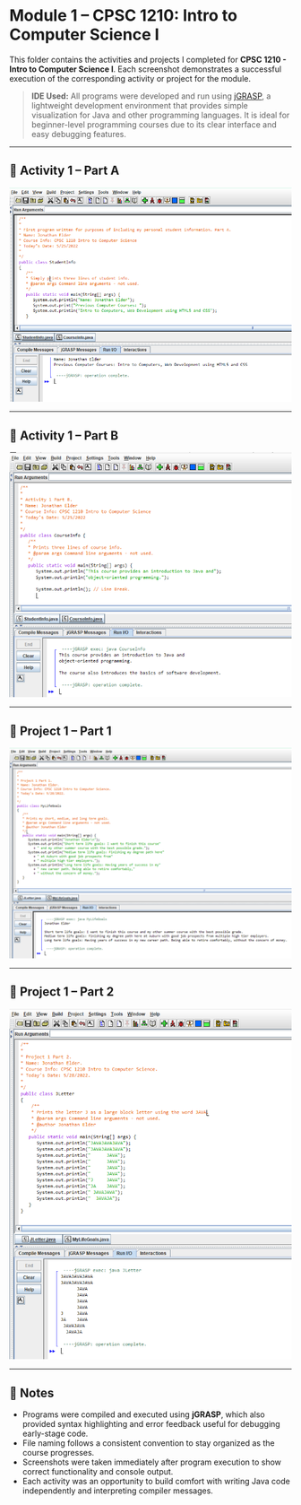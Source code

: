 # Module 1 – CPSC 1210: Intro to Computer Science I

This folder contains the activities and projects I completed for **CPSC 1210 - Intro to Computer Science I**. Each screenshot demonstrates a successful execution of the corresponding activity or project for the module.

> **IDE Used:** All programs were developed and run using [jGRASP](https://jgrasp.org/), a lightweight development environment that provides simple visualization for Java and other programming languages. It is ideal for beginner-level programming courses due to its clear interface and easy debugging features.

---

## 📸 Activity 1 – Part A

![Activity 1 – Part A](Photos/Activity1_partA.png)

---

## 📸 Activity 1 – Part B

![Activity 1 – Part B](Photos/Activity1_partB.png)

---

## 📸 Project 1 – Part 1

![Project 1 – Part 1](Photos/Project1_part1.png)

---

## 📸 Project 1 – Part 2

![Project 1 – Part 2](Photos/Project1_part2.png)

---

## 💬 Notes

- Programs were compiled and executed using **jGRASP**, which also provided syntax highlighting and error feedback useful for debugging early-stage code.
- File naming follows a consistent convention to stay organized as the course progresses.
- Screenshots were taken immediately after program execution to show correct functionality and console output.
- Each activity was an opportunity to build comfort with writing Java code independently and interpreting compiler messages.
